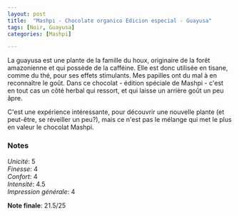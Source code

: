 ```yaml
---
layout: post
title:  "Mashpi - Chocolate organico Edicion especial - Guayusa"
tags: [Noir, Guayusa] 
categories: [Mashpi]

---
```


La guayusa est une plante de la famille du houx, originaire de la forêt amazonienne et qui possède de la cafféine. Elle est donc utilisée en tisane, comme du thé, pour ses effets stimulants.
Mes papilles ont du mal à en reconnaître le goût. Dans ce chocolat - édition spéciale de Mashpi - c'est en tout cas un côté herbal qui ressort, et qui laisse un arrière goût un peu âpre.

C'est une expérience intéressante, pour découvrir une nouvelle plante (et peut-être, se réveiller un peu?), mais ce n'est pas le mélange qui met le plus en valeur le chocolat Mashpi. 

### Notes

_Unicité_: 5  
_Finesse_: 4  
_Confort_: 4  
_Intensité_: 4.5  
_Impression générale_: 4

**Note finale**: 21.5/25
